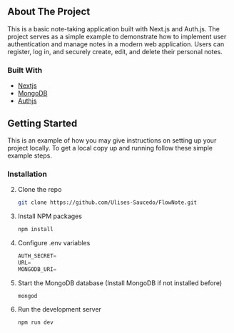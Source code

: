 ## About The Project
This is a basic note-taking application built with Next.js and Auth.js. The project serves as a simple example to demonstrate how to implement user authentication and manage notes in a modern web application. Users can register, log in, and securely create, edit, and delete their personal notes.

### Built With

* [Nextjs](https://nextjs.org/)
* [MongoDB](https://www.mongodb.com/es)
* [Authjs](https://authjs.dev/)

## Getting Started

This is an example of how you may give instructions on setting up your project locally.
To get a local copy up and running follow these simple example steps.

### Installation

2. Clone the repo
   ```sh
   git clone https://github.com/Ulises-Saucedo/FlowNote.git
   ```
3. Install NPM packages
   ```sh
   npm install
   ```
4. Configure .env variables
   ```js
   AUTH_SECRET=
   URL=
   MONGODB_URI=
    ```
5. Start the MongoDB database (Install MongoDB if not installed before)
    ```
    mongod
    ```
6. Run the development server
    ```
    npm run dev  
    ```
